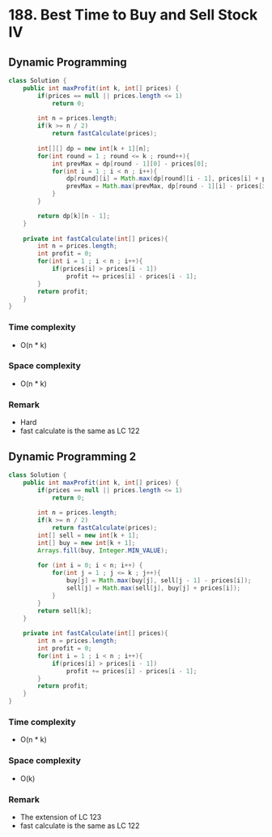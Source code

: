 # 188. Best Time to Buy and Sell Stock IV

## Dynamic Programming
```java
class Solution {
    public int maxProfit(int k, int[] prices) {
        if(prices == null || prices.length <= 1)
            return 0;
        
        int n = prices.length;
        if(k >= n / 2)
            return fastCalculate(prices);
        
        int[][] dp = new int[k + 1][n];
        for(int round = 1 ; round <= k ; round++){
            int prevMax = dp[round - 1][0] - prices[0];
            for(int i = 1 ; i < n ; i++){
                dp[round][i] = Math.max(dp[round][i - 1], prices[i] + prevMax);
                prevMax = Math.max(prevMax, dp[round - 1][i] - prices[i]);
            }
        }

        return dp[k][n - 1];
    }
    
    private int fastCalculate(int[] prices){
        int n = prices.length;
        int profit = 0;
        for(int i = 1 ; i < n ; i++){
            if(prices[i] > prices[i - 1])
                profit += prices[i] - prices[i - 1];
        }
        return profit;
    }
}
```

### Time complexity
* O(n * k)
### Space complexity
* O(n * k)
### Remark
* Hard
* fast calculate is the same as LC 122

## Dynamic Programming 2
```java
class Solution {
    public int maxProfit(int k, int[] prices) {
        if(prices == null || prices.length <= 1)
            return 0;
        
        int n = prices.length;
        if(k >= n / 2)
            return fastCalculate(prices);
        int[] sell = new int[k + 1];
        int[] buy = new int[k + 1];
        Arrays.fill(buy, Integer.MIN_VALUE);
        
		for (int i = 0; i < n; i++) {
            for(int j = 1 ; j <= k ; j++){
                buy[j] = Math.max(buy[j], sell[j - 1] - prices[i]);
                sell[j] = Math.max(sell[j], buy[j] + prices[i]);
            }
		}
		return sell[k];
	}
    
    private int fastCalculate(int[] prices){
        int n = prices.length;
        int profit = 0;
        for(int i = 1 ; i < n ; i++){
            if(prices[i] > prices[i - 1])
                profit += prices[i] - prices[i - 1];
        }
        return profit;
    }
}
```
### Time complexity
* O(n * k)
### Space complexity
* O(k)
### Remark
* The extension of LC 123
* fast calculate is the same as LC 122